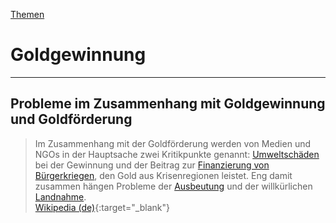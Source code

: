 [Themen](../themen.html)   

# Goldgewinnung

---

## <a name="probleme">Probleme im Zusammenhang mit Goldgewinnung und Goldförderung</a>
> Im Zusammenhang mit der Goldförderung werden von Medien und NGOs in der Hauptsache zwei Kritikpunkte genannt: [Umweltschäden](../thema/umweltzerstoerung.html) bei der Gewinnung und der Beitrag zur [Finanzierung von Bürgerkriegen](../thema/finanzierung_von_krieg.html), den Gold aus Krisenregionen leistet. Eng damit zusammen hängen Probleme der [Ausbeutung](../thema/ausbeutung.html) und der willkürlichen [Landnahme](../thema/landgrabbing.html).   
[Wikipedia (de)](https://de.wikipedia.org/wiki/World_Gold_Council#%C3%96ffentlichkeitsarbeit){:target="_blank"}   
